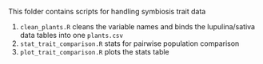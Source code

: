 This folder contains scripts for handling symbiosis trait data

1. `clean_plants.R` cleans the variable names and binds the lupulina/sativa data tables into one `plants.csv`
2. `stat_trait_comparison.R` stats for pairwise population comparison
3. `plot_trait_comparison.R` plots the stats table

